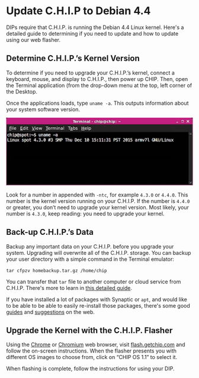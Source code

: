 ﻿# Update C.H.I.P to Debian 4.4
DIPs require that C.H.I.P. is running the Debian 4.4 Linux kernel. Here's a detailed guide to determining if you need to update and how to update using our web flasher.

## Determine C.H.I.P.’s Kernel Version
To determine if you need to upgrade your C.H.I.P.’s kernel, connect a keyboard, mouse, and display to C.H.I.P., then power up CHIP.
Then, open the Terminal application (from the drop-down menu at the top, left corner of the Desktop.

Once the applications loads, type `uname -a`. This outputs information about your system software version.

![uname results in terminal](images/update_uname.jpg)

Look for a number in appended with `-ntc`, for example `4.3.0` or `4.4.0`. This number is the kernel version running on your C.H.I.P. If the number is `4.4.0` or greater, you don’t need to upgrade your kernel version. Most likely, your number is `4.3.0`, keep reading: you need to upgrade your kernel.

## Back-up C.H.I.P.’s Data
Backup any important data on your C.H.I.P. before you upgrade your system. Upgrading will overwrite all of the C.H.I.P. storage. You can backup your user directory with a simple command in the Terminal emulator:

```shell
tar cfpzv homebackup.tar.gz /home/chip
```

You can transfer that `tar` file to another computer or cloud service from C.H.I.P. There's more to learn in [this detailed guide](https://mylinuxramblings.wordpress.com/2010/01/10/how-to-backup-and-restore-your-home-directory/).

If you have installed a lot of packages with Synaptic or `apt`, and would like to be able to be able to easily re-install those packages, there's some good [guides](http://www.debianadmin.com/clone-your-ubuntu-installation.html) and [suggestions](http://serverfault.com/questions/175504/how-do-i-get-the-history-of-apt-get-install-on-ubuntu) on the web.

## Upgrade the Kernel with the C.H.I.P. Flasher

Using the [Chrome](https://www.google.com/chrome/browser/desktop/) or [Chromium](https://www.chromium.org/getting-involved/download-chromium) web browser, visit [flash.getchip.com](http://flash.getchip.com) and follow the on-screen instructions. When the flasher presents you with different OS images to choose from, click on “CHIP OS 1.1” to select it.

When flashing is complete, follow the instructions for using your DIP.
